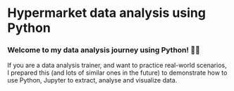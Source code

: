 # Hypermarket data analysis using Python

### Welcome to my data analysis journey using Python! 🐍🎉 

If you are a data analysis trainer, and want to practice real-world scenarios, I prepared this (and lots of similar ones in the future) to demonstrate how to use Python, Jupyter to extract, analyse and visualize data.




